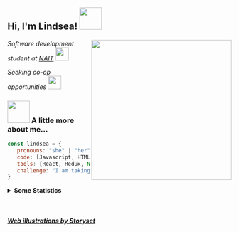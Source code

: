 <h2> Hi, I'm Lindsea! <img src="https://media.giphy.com/media/mGcNjsfWAjY5AEZNw6/giphy.gif" width="50"></h2>
<img align='right' src="https://i.imgur.com/HmhIHrQ.gif" width="315">
<p><em>Software development student at <a href="https//www.nait.ca/nait/home">NAIT</a> <img src="https://media.giphy.com/media/fYSnHlufseco8Fh93Z/giphy.gif" width="30"></p>
  <p>Seeking co-op opportunities <img src="https://media.giphy.com/media/WUlplcMpOCEmTGBtBW/giphy.gif" width="30">
 </em></p>
    
### <img src="https://media.giphy.com/media/VgCDAzcKvsR6OM0uWg/giphy.gif" width="50"> A little more about me...
   
```javascript
const lindsea = {
   pronouns: "she" | "her",
   code: [Javascript, HTML, CSS, C#, SQL],
   tools: [React, Redux, Node, Styled-Components],
   challenge: "I am taking Harvard's CS50 online class"
}
```
  
<details>
<summary><b>Some Statistics</b></summary>
<div>
<img src='https://github-readme-stats.vercel.app/api?username=LindseaMartin&show_icons=true&theme=algolia&count_private=true&line_height=40'/>
<img src='https://github-readme-streak-stats.herokuapp.com/?user=LindseaMartin&theme=algolia'/>  
</div>
</details>
  
<br><h5><a href="https://storyset.com/web">Web illustrations by Storyset</a></h5>
